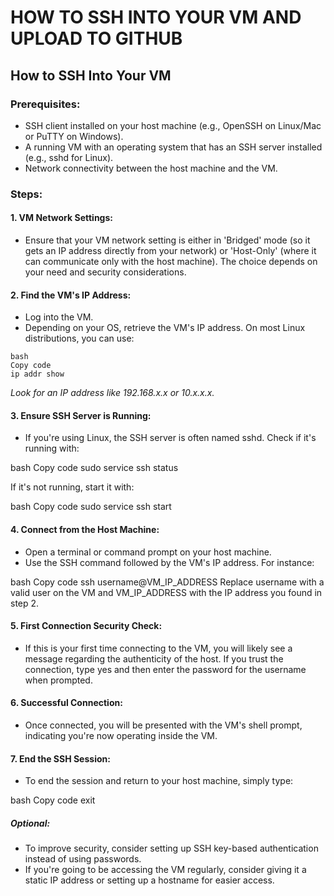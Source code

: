 # **HOW TO SSH INTO YOUR VM AND UPLOAD TO GITHUB**

## **How to SSH Into Your VM**

### Prerequisites:
* SSH client installed on your host machine (e.g., OpenSSH on Linux/Mac or PuTTY on Windows).
* A running VM with an operating system that has an SSH server installed (e.g., sshd for Linux).
* Network connectivity between the host machine and the VM.

### Steps:
#### 1. VM Network Settings:
* Ensure that your VM network setting is either in 'Bridged' mode (so it gets an IP address directly from your network) or 'Host-Only' (where it can communicate only with the host machine). The choice depends on your need and security considerations.

#### 2. Find the VM's IP Address:
* Log into the VM.
* Depending on your OS, retrieve the VM's IP address. On most Linux distributions, you can use:

```
bash
Copy code
ip addr show
```

_Look for an IP address like 192.168.x.x or 10.x.x.x._

#### 3. Ensure SSH Server is Running:
* If you're using Linux, the SSH server is often named sshd. Check if it's running with:

bash
Copy code
sudo service ssh status

If it's not running, start it with:

bash
Copy code
sudo service ssh start

#### 4. Connect from the Host Machine:
* Open a terminal or command prompt on your host machine.
* Use the SSH command followed by the VM's IP address. For instance:

bash
Copy code
ssh username@VM_IP_ADDRESS
Replace username with a valid user on the VM and VM_IP_ADDRESS with the IP address you found in step 2.

#### 5. First Connection Security Check:
* If this is your first time connecting to the VM, you will likely see a message regarding the authenticity of the host. If you trust the connection, type yes and then enter the password for the username when prompted.

#### 6. Successful Connection:
* Once connected, you will be presented with the VM's shell prompt, indicating you're now operating inside the VM.

#### 7. End the SSH Session:
* To end the session and return to your host machine, simply type:

bash
Copy code
exit

##### Optional:
* To improve security, consider setting up SSH key-based authentication instead of using passwords.
* If you're going to be accessing the VM regularly, consider giving it a static IP address or setting up a hostname for easier access.
